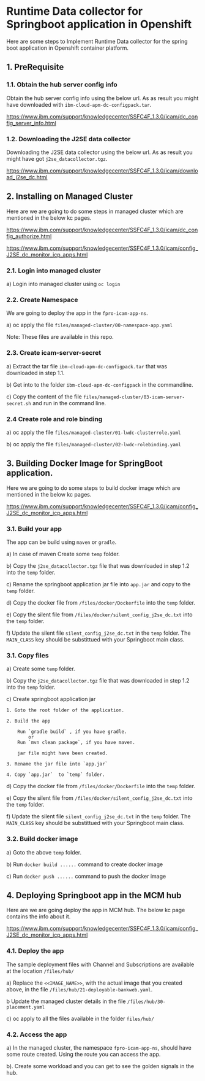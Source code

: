 # Runtime Data collector for Springboot application in Openshift

Here are some steps to Implement Runtime Data collector for the spring boot application in Openshift container platform.

## 1. PreRequisite

### 1.1. Obtain the hub server config info

Obtain the hub server config info using the below url. As as result you might have downloaded with `ibm-cloud-apm-dc-configpack.tar`.

https://www.ibm.com/support/knowledgecenter/SSFC4F_1.3.0/icam/dc_config_server_info.html


### 1.2. Downloading the J2SE data collector

Downloading the J2SE data collector using the below url. As as result you might have got  `j2se_datacollector.tgz`.

https://www.ibm.com/support/knowledgecenter/SSFC4F_1.3.0/icam/download_j2se_dc.html

## 2. Installing on Managed Cluster

Here are we are going to do some steps in managed cluster which are mentioned in the below kc pages.

https://www.ibm.com/support/knowledgecenter/SSFC4F_1.3.0/icam/dc_config_authorize.html

https://www.ibm.com/support/knowledgecenter/SSFC4F_1.3.0/icam/config_J2SE_dc_monitor_icp_apps.html

### 2.1. Login into managed cluster

a) Login into managed cluster using `oc login`

### 2.2. Create Namespace

We are going to deploy the app in the `fpro-icam-app-ns`. 

a) oc apply the file  `files/managed-cluster/00-namespace-app.yaml`

Note: These files are available in this repo.

### 2.3. Create icam-server-secret

a) Extract the tar file `ibm-cloud-apm-dc-configpack.tar` that was downloaded in step 1.1. 

b) Get into to the folder `ibm-cloud-apm-dc-configpack` in the commandline.

c) Copy the content of the file  `files/managed-cluster/03-icam-server-secret.sh` and run in the command line.

### 2.4 Create role and role binding

a) oc apply the file  `files/managed-cluster/01-lwdc-clusterrole.yaml`

b) oc apply the file  `files/managed-cluster/02-lwdc-rolebinding.yaml`

## 3. Building Docker Image for SpringBoot application.

Here we are going to do some steps to build docker image which are mentioned in the below kc pages.

https://www.ibm.com/support/knowledgecenter/SSFC4F_1.3.0/icam/config_J2SE_dc_monitor_icp_apps.html

### 3.1. Build your app

The app can be build using `maven` or `gradle`.

a) In case of maven Create some `temp` folder.

b) Copy the `j2se_datacollector.tgz` file that was downloaded in step 1.2 into the `temp` folder. 

c) Rename the springboot application jar file into `app.jar` and copy to the `temp` folder. 

d) Copy the docker file from `/files/docker/Dockerfile` into the `temp` folder. 

e) Copy the silent file from `/files/docker/silent_config_j2se_dc.txt` into the `temp` folder. 

f) Update the silent file `silent_config_j2se_dc.txt` in the `temp` folder.
    The `MAIN_CLASS` key should be substittued with your Springboot main class.

### 3.1. Copy files

a) Create some `temp` folder.

b) Copy the `j2se_datacollector.tgz` file that was downloaded in step 1.2 into the `temp` folder. 

c) Create springboot application jar 

    1. Goto the root folder of the application.

    2. Build the app

        Run `gradle build` , if you have gradle. 
            or
        Run `mvn clean package`, if you have maven. 

        jar file might have been created. 
      
    3. Rename the jar file into `app.jar`

    4. Copy `app.jar`  to `temp` folder. 

d) Copy the docker file from `/files/docker/Dockerfile` into the `temp` folder. 

e) Copy the silent file from `/files/docker/silent_config_j2se_dc.txt` into the `temp` folder. 

f) Update the silent file `silent_config_j2se_dc.txt` in the `temp` folder.
    The `MAIN_CLASS` key should be substittued with your Springboot main class.

### 3.2. Build docker image

a) Goto the above `temp` folder.

b) Run `docker build ......` command to create docker image 

c) Run `docker push ......` command to push the docker image 

## 4. Deploying Springboot app in the MCM hub

Here are we are going deploy the app in MCM hub. The below kc page contains the info about it.

https://www.ibm.com/support/knowledgecenter/SSFC4F_1.3.0/icam/config_J2SE_dc_monitor_icp_apps.html

### 4.1. Deploy the app

The sample deployment files with Channel and Subscriptions are available at the location `/files/hub/`

a) Replace the `<<IMAGE_NAME>>`, with the actual image that you created above, in the file `/files/hub/21-deployable-bankweb.yaml`.

b Update the managed cluster details in the file `/files/hub/30-placement.yaml`

c) oc apply to all the files available in the folder `files/hub/`

### 4.2. Access the app

a) In the managed cluster, the namespace `fpro-icam-app-ns`, should have some route created. Using the route you can access the app.

b). Create some workload and you can get to see the golden signals in the hub.

